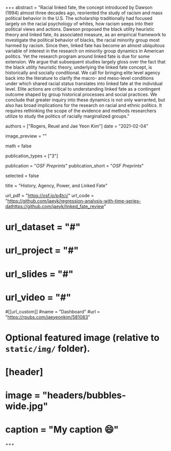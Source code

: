+++
abstract = "Racial linked fate, the concept introduced by Dawson (1994) almost three decades ago, reoriented the study of racism and mass political behavior in the U.S. The scholarship traditionally had focused largely on the racial psychology of whites, how racism seeps into their political views and actions. Dawson proposed the black utility heuristic theory and linked fate, its associated measure, as an empirical framework to investigate the political behavior of blacks, the racial minority group most harmed by racism. Since then, linked fate has become an almost ubiquitous variable of interest in the research on minority group dynamics in American politics. Yet the research program around linked fate is due for some extension. We argue that subsequent studies largely gloss over the fact that the black utility heuristic theory, underlying the linked fate concept, is historically and socially conditional. We call for bringing elite level agency back into the literature to clarify the macro- and meso-level conditions under which shared racial status translates into linked fate at the individual level. Elite actions are critical to understanding linked fate as a contingent outcome shaped by group historical processes and social practices. We conclude that greater inquiry into these dynamics is not only warranted, but also has broad implications for the research on racial and ethnic politics. It requires rethinking the scope of the evidence and methods researchers utilize to study the politics of racially marginalized groups."

authors = ["Rogers, Reuel and Jae Yeon Kim"]
date = "2021-02-04"

image_preview = ""

math = false

publication_types = ["3"]

publication = "*OSF Preprints*"
publication_short = "*OSF Preprints*"

selected = false

title = "History, Agency, Power, and Linked Fate"

url_pdf = "https://osf.io/p4tcj/"
url_code = "https://github.com/jaeyk/regression-analysis-with-time-series-dathttps://github.com/jaeyk/linked_fate_review"
# url_dataset = "#"
# url_project = "#"
# url_slides = "#"
# url_video = "#"

#[[url_custom]]
#name = "Dashboard"
#url = "https://rpubs.com/jaeyeonkim/581083"

# Optional featured image (relative to `static/img/` folder).
# [header]
# image = "headers/bubbles-wide.jpg"
# caption = "My caption :smile:"

+++

<!-- More detail can easily be written here using *Markdown* and $\rm \LaTeX$ math code. -->
